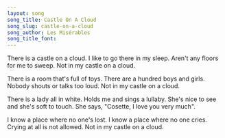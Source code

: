 ```yaml
---
layout: song
song_title: Castle On A Cloud
song_slug: castle-on-a-cloud
song_author: Les Misérables
song_title_font: 
---
```


There is a castle on a cloud.
I like to go there in my sleep.
Aren't any floors for me to sweep.
Not in my castle on a cloud.

There is a room that's full of toys.
There are a hundred boys and girls.
Nobody shouts or talks too loud.
Not in my castle on a cloud.

<p class="bridge">
  There is a lady all in white.
  Holds me and sings a lullaby.
  She's nice to see and she's soft to touch.
  She says, "Cosette, I love you very much".
</p>

I know a place where no one's lost.
I know a place where no one cries.
Crying at all is not allowed.
Not in my castle on a cloud.